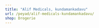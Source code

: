 ```yaml
---
title: "Alif Medicals, kundamankadavu"
url: /peyad/alif-medicals-kundamankadavu/
shop: Drogerie
---
```

